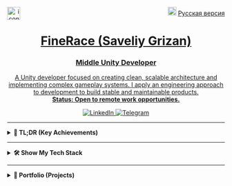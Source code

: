 <p align="right">
  <img src="https://flagpedia.net/data/flags/w20/ru.png" width="20" alt="Русский">
  <a href="#finerace-гризан-савелий">Русская версия</a>
  <a href="https://github.com/FineRace">
    <img src="https://i.postimg.cc/nzjMnxmF/mini-icon.png" width="30" alt="icon" align="left">
</p>

<h1 align="center">FineRace (Saveliy Grizan)</h1>
<h3 align="center">Middle Unity Developer</h3>

<p align="center">
  A Unity developer focused on creating clean, scalable architecture and implementing complex gameplay systems. I apply an engineering approach to development to build stable and maintainable products.
  <br>
  <strong>Status: Open to remote work opportunities.</strong>
</p>

<p align="center">
  <a href="https://www.linkedin.com/in/finerace/" target="_blank">
    <img src="https://img.shields.io/badge/LinkedIn-0A66C2?style=for-the-badge&logo=linkedin&logoColor=white" alt="LinkedIn"/>
  </a>
  <a href="https://t.me/finerace" target="_blank">
    <img src="https://img.shields.io/badge/Telegram-26A5E4?style=for-the-badge&logo=telegram&logoColor=white" alt="Telegram"/>
  </a>
</p>

---

<details>
<summary><strong>📌 TL;DR (Key Achievements)</strong></summary>
<br>

*   🏛️ **Architecture & Efficiency:** 
    *   **Case 1:** Designed a [**modular, data-driven customization architecture**](https://github.com/FineRace/Artists-Simulator?tab=readme-ov-file#%EF%B8%8F-implemented-modular-systems) that **accelerated new content implementation by ~75%** and reduced the game design team's dependency on programmers.
    *   **Case 2:** Refactored a complex "God-Object" into a clean, maintainable [**MVP Architecture**](https://github.com/FineRace/Artists-Simulator?tab=readme-ov-file#-from-monolith-to-modularity-a-case-study).

*   ⚡ **Performance Optimization:** 
    *   **Case 1:** Conducted comprehensive optimizations, achieving a [**~40% performance increase in texture operations**](https://github.com/FineRace/Artists-Simulator?tab=readme-ov-file#%EF%B8%8F-implemented-modular-systems) and a significant reduction in peak memory usage.
    *   **Case 2:** Developed a [**procedural city generation algorithm**](https://github.com/finerace/Drift-Tanks-Vs-Zombies?tab=readme-ov-file#-case-study-procedural-generation-of-city-levels), which reduced the build size by ~30% and significantly sped up the design of new levels.  

*   🚀 **Commercial Experience & Complex Systems:** Implemented **complex gameplay systems** [Save-Anywhere](https://github.com/finerace/Ancelight?tab=readme-ov-file#-case-study-designing-a-comprehensive-save-system), [tactical AI with 15+ enemy types](https://github.com/finerace/Drift-Tanks-Vs-Zombies?tab=readme-ov-file#%EF%B8%8F-other-implemented-systems), [drawing accuracy evaluation system](https://github.com/FineRace/Artists-Simulator?tab=readme-ov-file#i-core-gameplay-systems-1)), and shipped [**several commercial projects**](#portfolio-projects), on Google Play and Yandex.Games with full platform SDK integration.

*   ✨ **Metaprogramming & Development Velocity:** Developed an [**open-source AOP plugin**](https://github.com/FineRace/MethodBoundaryAspect.Fody-for-Unity) (IL-weaving) that [**reduces boilerplate code by up to 60%**](https://github.com/FineRace/MethodBoundaryAspect.Fody-for-Unity?tab=readme-ov-file#-the-solution-write-aspects-not-boilerplate).

</details>

---

<details>
<summary><strong>🛠️ Show My Tech Stack</strong></summary>
<br>

*   💻 **Languages & Platforms:**
    *   C# (advanced), HLSL (basics)
    *   PC (Windows), Mobile (Android), WebGL

*   🏛️ **Architecture & Patterns:**
    *   **Principles:** SOLID, KISS, YAGNI, DRY
    *   **Patterns:** DI/IoC (**Zenject**), FSM, ECS (basics), MVP, MVVM, MVC, AOP (**Fody**)
    *   **GoF:** Singleton, Factory, Observer, Command, State, Pool, Adapter, Decorator, Facade, Strategy

*   ⚙️ **Unity Core & Subsystems:**
    *   **Rendering:** URP, HDRP, Built-in RP, Shader Graph, Particle System, Post-Processing
    *   **Asset Management:** Addressable Asset System, Asset Bundles
    *   **UI:** uGUI, UI Toolkit (basics)
    *   **Asynchronous:** **UniTask**, Async/Await, Coroutines
    *   **Other:** Physics 2D/3D, Animator, Timeline, Cinemachine, Input System

*   🎨 **Tools, SDKs & Software:**
    *   **Tools:** Git (Gitflow), Rider, Visual Studio, VS Code
    *   **Plugins:** **DOTween**, ProBuilder, Polybrush
    *   **SDK & API:** Yandex.Games SDK, Google Play Services, VK Games API, Unity Ads, FMOD, JSON (Newtonsoft)
    *   **Graphics & Audio:** Blender, Adobe Photoshop, Illustrator, Audition, Aseprite

</details>

---

<details>
<summary><strong>📂 Portfolio (Projects)</strong></summary>
<br>

My portfolio showcases practical experience in solving problems of various scales. Below are key projects that reflect my development approach, from rapid prototyping in game jams to designing complex architectures for shipped titles.

<a name="portfolio-projects"></a>
#### Flagship & Open-Source Projects
*   📱 **[Artist's Simulator](https://github.com/FineRace/Artists-Simulator)**
    
    A mobile game released on Google Play, built on the principles of clean architecture. This project is a practical implementation of SOLID, DI, FSM, and asynchronous programming to create a maintainable and easily extendable product.
    *   **Key Achievements:**
        *   Developed a flexible data-driven architecture using **DI (Zenject)**, enabling game designers to configure content without programmer involvement.
        *   Conducted a full refactoring of the shop UI module from a "God Object" to the **MVP** pattern, decomposing it into independent, testable components.
        *   Implemented an asynchronous core with **UniTask** and **Addressables** to ensure a smooth, freeze-free application experience.
        *   Used a custom **AOP plugin** to reduce boilerplate code (logging, exception handling) by approximately 60%.

*   ✨ **[AOP Plugin for Unity](https://github.com/FineRace/MethodBoundaryAspect.Fody-for-Unity)**
    
    An open-source metaprogramming tool that enables an aspect-oriented approach in Unity for writing cleaner code.
    *   **Key Achievements:**
        *   Implemented **IL-code weaving** using Fody, allowing logic to be injected into methods at compile time with zero runtime overhead.
        *   Solved the non-trivial challenge of compatibility with **asynchronous methods (UniTask)** and compiler-generated state machines, a common issue for AOP tools in Unity.

---
#### Technical Projects & Shipped Games
*   🔫 **[Ancelight FPS](https://github.com/FineRace/Ancelight-FPS-Project)**

    A complete framework for a classic FPS, created to deeply explore and implement interconnected gameplay systems from scratch.
    *   **Key Achievements:**
        *   Implemented a **"Save-Anywhere" system**, allowing the entire game world's state to be "frozen" and restored at any moment, including enemy positions, projectiles, and triggers.
        *   Created **tactical AI with team interaction**: enemies alert allies and can perform predictive shooting.
        *   Wrote an advanced **character controller** with action mechanics: a grappling hook on a `SpringJoint` and a dash system.
        *   Developed a data-driven weapon system using `ScriptableObjects` and custom procedural recoil.

*   🤖 **[Drift Tanks VS Zombies](https://github.com/FineRace/Tanks-Yandex-Games)**

    A WebGL game published on the Yandex.Games platform, with a focus on procedural generation and web platform integration.
    *   **Key Achievements:**
        *   Developed a multi-stage **procedural city generation algorithm** that creates unique maps from a single `seed`.
        *   Implemented full integration with the **Yandex.Games SDK** (authentication, cloud saves, IAP, ads).
        *   Created a custom **`Rigidbody`-based tank controller** with realistic suspension simulation, inertia, and drifting mechanics.

---
#### Teamwork & Game Jam Experience
*   🦊 **[Fox Factory](https://github.com/FineRace/FoxFactory) & Fox Town**
    
    A series of projects created under tight deadlines (72 hours) with the same team for game jams (Indie Varvar's Jam, VK Games).
    *   **Key Achievements:**
        *   Served as the **sole programmer** in both projects, successfully bringing the vision of game designers and artists to life.
        *   Demonstrated stable and effective teamwork, rapid idea implementation, and the ability to adapt to different platform requirements.

*   🏃 **[Job Runner](https://finerace.itch.io/job-runner)**
    
    A minimalist 2D platformer created solo for a game jam.
    *   **Key Achievements:**
        *   Practiced the rapid implementation and completion of a project from concept to a finished build within strict time constraints.

---
#### Early Projects & Experiments
*   🦎 **Russ VS Lizards: Battle for the Baikal**
    
    A top-down shooter created to experiment with "raw" API integration.
    *   **Key Achievements:**
        *   Implemented direct interaction with the Yandex.Games API via **HTTP requests**, bypassing the standard SDK for authentication and data submission.

*   ⚪ **Peem Poom**

    An early casual game released on Google Play.
    *   **Key Achievements:**
        *   Gained experience with the full mobile game release cycle and **Google Play API** integration (leaderboards, achievements).

*   🧟 **Zoox**

    The first serious 2D project, a zombie apocalypse game developed at the age of 14.
    *   **Key Achievements:**
        *   Demonstrates an early mastery of the entire development pipeline, from concept to release, including **creating all 2D graphics from scratch** in Adobe Illustrator.

</details>
